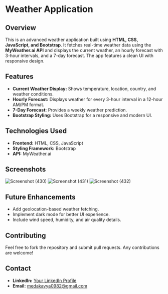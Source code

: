 # Weather Application

## Overview
This is an advanced weather application built using **HTML, CSS, JavaScript, and Bootstrap**. It fetches real-time weather data using the **MyWeather.ai API** and displays the current weather, an hourly forecast with 3-hour intervals, and a 7-day forecast. The app features a clean UI with responsive design.

## Features
- **Current Weather Display:** Shows temperature, location, country, and weather conditions.
- **Hourly Forecast:** Displays weather for every 3-hour interval in a 12-hour AM/PM format.
- **7-Day Forecast:** Provides a weekly weather prediction.
- **Bootstrap Styling:** Uses Bootstrap for a responsive and modern UI.

## Technologies Used
- **Frontend:** HTML, CSS, JavaScript
- **Styling Framework:** Bootstrap
- **API:** MyWeather.ai


## Screenshots
![Screenshot (430)](https://github.com/user-attachments/assets/1ebe4e1c-9032-415f-a7d2-56813e3ae79f)
![Screenshot (431)](https://github.com/user-attachments/assets/7b79e592-68f5-4adc-a8a8-b9c04631cad3)
![Screenshot (432)](https://github.com/user-attachments/assets/f2d98e57-71b1-4192-b83b-8fe539d2bf2f)


## Future Enhancements
- Add geolocation-based weather fetching.
- Implement dark mode for better UI experience.
- Include wind speed, humidity, and air quality details.

## Contributing
Feel free to fork the repository and submit pull requests. Any contributions are welcome!

## Contact
- **LinkedIn:** [Your LinkedIn Profile](https://www.linkedin.com/in/kavyameda)
- **Email:** medakavya0982@gmail.com

